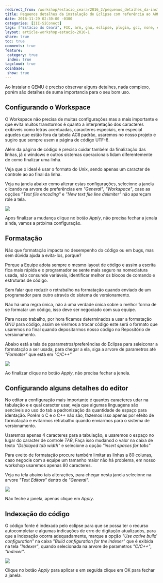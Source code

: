 ```yaml
---
redirect_from: /workshop/estacio_ceara/2016_2/pequenos_detalhes_da-instalacao_do_Eclipse_com_referência_ao_ARM_GNU_Eclipse/
title: Pequenos detalhes da instalação do Eclipse com referência ao ARM GNU Eclipse
date: 2016-11-29 02:30:00 -0300
categories: [III-SiConect]
tags: ["Estácio do Ceará", FIC, arm, gnu, eclipse, plugin, gcc, none, eabi, Workshop, instalação]
layout: article-workshop-estacio-2016-1
share: true
toc: true
comments: true
feature:
 category: true
 index: true
tagcloud: true
coinbase:
 show: true
---
```


Ao Instalar o QEMU é preciso observar alguns detalhes, nada complexo, porém são detalhes de suma importancia para o seu bom uso.

<!--more-->

## Configurando o Workspace

O Workspace não precisa de muitas configurações mas a mais importante e que evita muitos transtornos é quanto a interpretação dos caracteres exibiveis como letras acentuadas, caracteres especiais, em especial aqueles que estão fora da tabela ACII padrão, usaremos no nosso projeto e sugiro que sempre usem a página de código UTF-8.

Além da página de código é preciso cuidar também da finalização das linhas, já o windows e outros sistemas operacionais lidam diferentemente de como finalizar uma linha.

Veja que o ideal é usar o formato do Unix, sendo apenas um caracter de controle ao ao final da linha.

Veja na janela abaixo como alterar estas configurações, selecione a janela clicando na arvore de preferências em _"General"_, _"Workspace"_, caso as opções _"Text file encoding"_ e _"New text file line delimiter"_ não apareçam role a tela.

![](/images/workshop/estaciodoceara/siconect/2016-2/configuracoes-importantes-eclipse/workspace-3.png)

Apos finalizar a mudança clique no botão *Apply*, não precisa fechar a jenala ainda, vamos a próxima configuração.

## Formatação

Não que formatação impacta no desempenho do código ou em bugs, mas sem dúvida ajuda a evita-los, porque?

Porque a Equipe adota sempre o mesmo layout de código e assim a escrita fica mais rápida e o programador se sente mais seguro na nomeclatura usada, não consunde variáveis, identificar melhor os blocos de comando e estruturas de código.

Sem falar que reduzir o retrabalho na formatação quando enviado de um programador para outro através do sistema de versionamento.

Não há uma regra única, não á uma verdade única sobre o melhor forma de se formatar um código, isso deve ser negociado com sua equipe.

Para nosso trabalho, por hora ficamos determinados a usar a formatação GNU para código, assim se viermos a trocar código este será o formato que usaremos no final quando depositarmos nosso código no Repositório de versionamento.

Abaixo está a tela de pparametros/preferências do Eclipse para seleiconar a formatação a ser usada, para chegar a ela, siga a arvore de parametros até _"Formater"_ que está em _"C/C++"_

![](/images/workshop/estaciodoceara/siconect/2016-2/configuracoes-importantes-eclipse/formatacao-1.png)

Ao finalizar clique no botão *Apply*, não precisa fechar a jenela.

## Configurando alguns detalhes do editor

No editor a configuração mais importante é quantos caracteres udar na tabulação e e qual caracter usar, veja que algumas linguagens são senciveis ao uso do tab a padronização da quantidade de espaço para identação. Porém o C e o C++ não são, fazemos isso apenas por efeito de formatação e evitarmos retrabalho quando enviarmos para o sistema de versionamento.

Usaremos apenas 4 caracteres para a tabulação, e usaremos o espaço no lugar do caracter de controle *TAB*, Faça isso mudanod o valor na caixa de texto _"Dsiplayed tab width"_ e selecione a opção _"insert spaces for tabs"_

Para eveito de formatação procure também limitar as linhas a 80 colunas, caso negocie com a equipe um tamanho maior não há problema, em nosso workshop usaremos apenas 80 caracteres.

Veja na tela abaixo tais alterações, para chegar nesta janela selecione na arvore _"Text Editors"_ dentro de _"General"_.

![](/images/workshop/estaciodoceara/siconect/2016-2/configuracoes-importantes-eclipse/text-editor-2.png)

Não feche a janela, apenas clique em *Apply*.

## Indexação do código

O código fonte é indexado pelo eclipse para que se possa ter o recurso autocompletar e algumas indicações de erro de digitação atualizados, para que a indexação ocorra adequadamente, marque a opção _"Use active build configuration"_ na caixa _"Build configuration for the indexer"_ que é exibida na tela *"Indexer"*, quando selecionada na arvore de parametros _"C/C++"_, _"Indexer"_.

![](/images/workshop/estaciodoceara/siconect/2016-2/configuracoes-importantes-eclipse/index-2.png)


Clique no botão *Apply* para aplicar e em seguida clique em OK para fechar a janela.

 
